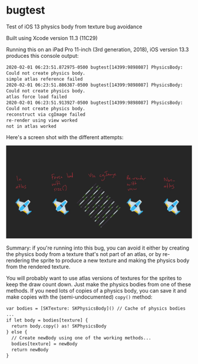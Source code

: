 # bugtest
Test of iOS 13 physics body from texture bug avoidance

Built using Xcode version 11.3 (11C29)

Running this on an iPad Pro 11-inch (3rd generation, 2018), iOS version 13.3 produces this console output:

```
2020-02-01 06:23:51.872975-0500 bugtest[14399:9898087] PhysicsBody: Could not create physics body.
simple atlas reference failed
2020-02-01 06:23:51.886387-0500 bugtest[14399:9898087] PhysicsBody: Could not create physics body.
atlas force load failed
2020-02-01 06:23:51.913927-0500 bugtest[14399:9898087] PhysicsBody: Could not create physics body.
reconstruct via cgImage failed
re-render using view worked
not in atlas worked
```

Here's a screen shot with the different attempts:

![Screen shot](images/screenshot.jpeg)

Summary: if you're running into this bug, you can avoid it either by creating the physics body from
a texture that's not part of an atlas, or by re-rendering the sprite to produce a new texture and
making the physics body from the rendered texture.

You will probably want to use atlas versions of textures for the sprites to keep the draw count
down.  Just make the physics bodies from one of these methods.  If you need lots of copies of a
physics body, you can save it and make copies with the (semi-undocumented) `copy()` method:
```
var bodies = [SKTexture: SKPhysicsBody]() // Cache of physics bodies
...
if let body = bodies[texture] {
  return body.copy() as! SKPhysicsBody
} else {
  // Create newBody using one of the working methods...
  bodies[texture] = newBody
  return newBody
}
```
